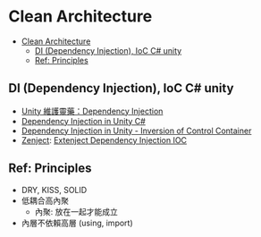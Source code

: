 # Clean Architecture

<!-- TOC -->
* [Clean Architecture](#clean-architecture)
  * [DI (Dependency Injection), IoC C# unity](#di-dependency-injection-ioc-c-unity)
  * [Ref: Principles](#ref-principles)
<!-- TOC -->

## DI (Dependency Injection), IoC C# unity

- [Unity 維護靈藥：Dependency Injection](https://medium.com/akatsuki-taiwan-technology/unity%E7%B6%AD%E8%AD%B7%E9%9D%88%E8%97%A5-dependency-injection-6ba93fc6d629)
- [Dependency Injection in Unity C#](https://medium.com/@ssmore101/dependency-injection-in-unity-c-f32568a2109a)
- [Dependency Injection in Unity - Inversion of Control Container](https://discussions.unity.com/t/dependency-injection-in-unity-inversion-of-control-container/914827/2)
- [Zenject](https://github.com/modesttree/Zenject): [Extenject Dependency Injection IOC](https://assetstore.unity.com/packages/tools/utilities/extenject-dependency-injection-ioc-157735)

## Ref: Principles

- DRY, KISS, SOLID
- 低耦合高內聚
  - 內聚: 放在一起才能成立
- 內層不依賴高層 (using, import)
